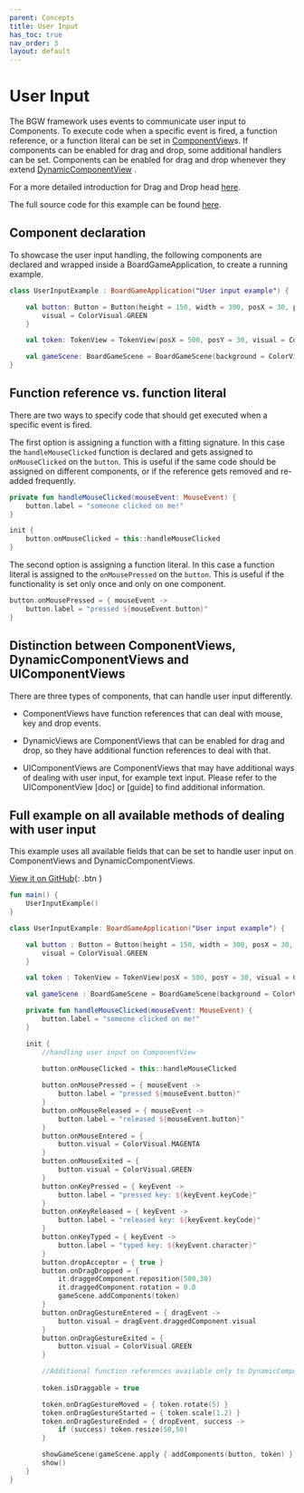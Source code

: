 ```yaml
---
parent: Concepts 
title: User Input 
has_toc: true 
nav_order: 3 
layout: default
---
```


[CompDoc]: https://tudo-aqua.github.io/bgw/kotlin-docs/bgw-core/tools.aqua.bgw.components/-component-view/index.html

# User Input

The BGW framework uses events to communicate user input to Components. To execute code when a specific event is fired, a
function reference, or a function literal can be set in
[ComponentView][CompDoc]s. If components can be enabled for drag and drop, some additional handlers can be set.
Components can be enabled for drag and drop whenever they extend
[DynamicComponentView](https://tudo-aqua.github.io/bgw/kotlin-docs/bgw-core/tools.aqua.bgw.components/-component-view/index.html)
.

For a more detailed introduction for Drag and Drop
head [here](https://tudo-aqua.github.io/bgw/concepts/drag-and-drop/DragAndDropExample.html).

The full source code for this example can be found [here](/bgw/concepts/user-input/UserInput.html#full-example-on-all-available-methods-of-dealing-with-user-input).

## Component declaration

To showcase the user input handling, the following components are declared and wrapped inside a BoardGameApplication, 
to create a running example.

````kotlin
class UserInputExample : BoardGameApplication("User input example") {

	val button: Button = Button(height = 150, width = 300, posX = 30, posY = 30).apply {
		visual = ColorVisual.GREEN
	}

	val token: TokenView = TokenView(posX = 500, posY = 30, visual = ColorVisual.RED)

	val gameScene: BoardGameScene = BoardGameScene(background = ColorVisual.LIGHT_GRAY)
}
````

## Function reference vs. function literal

There are two ways to specify code that should get executed when a specific event is fired.

The first option is assigning a function with a fitting signature. In this case the ``handleMouseClicked``
function is declared and gets assigned to ``onMouseClicked`` on the ``button``. This is useful if the same code should
be assigned on different components, or if the reference gets removed and re-added frequently.

````kotlin
private fun handleMouseClicked(mouseEvent: MouseEvent) {
	button.label = "someone clicked on me!"
}

init {
	button.onMouseClicked = this::handleMouseClicked
}
````

The second option is assigning a function literal. In this case a function literal is assigned to
the ``onMousePressed`` on the ``button``. This is useful if the functionality is set only once and only on one
component.

````kotlin
button.onMousePressed = { mouseEvent ->
	button.label = "pressed ${mouseEvent.button}"
}
````

## Distinction between ComponentViews, DynamicComponentViews and UIComponentViews

There are three types of components, that can handle user input differently. 

- ComponentViews have function references that can deal with mouse, key and drop events.

- DynamicViews are ComponentViews that can be enabled for drag and drop, so they have additional 
    function references to deal with that.
    
- UIComponentViews are ComponentViews that may have additional ways of dealing with user input, 
    for example text input. Please refer to the UIComponentView [doc] or [guide] to find additional information.
  
## Full example on all available methods of dealing with user input

This example uses all available fields that can be set to handle user input on ComponentViews and DynamicComponentViews. 

[View it on GitHub](https://github.com/tudo-aqua/bgw/blob/main/bgw-docs-examples/src/main/kotlin/examples/concepts/userinput/UserInputExample.kt){:
.btn }

````kotlin
fun main() {
	UserInputExample()
}

class UserInputExample: BoardGameApplication("User input example") {

	val button : Button = Button(height = 150, width = 300, posX = 30, posY = 30).apply {
		visual = ColorVisual.GREEN
	}

	val token : TokenView = TokenView(posX = 500, posY = 30, visual = ColorVisual.RED)

	val gameScene : BoardGameScene = BoardGameScene(background = ColorVisual.LIGHT_GRAY)

	private fun handleMouseClicked(mouseEvent: MouseEvent) {
		button.label = "someone clicked on me!"
	}

	init {
        //handling user input on ComponentView
        
		button.onMouseClicked = this::handleMouseClicked

		button.onMousePressed = { mouseEvent ->
			button.label = "pressed ${mouseEvent.button}"
		}
		button.onMouseReleased = { mouseEvent ->
			button.label = "released ${mouseEvent.button}"
		}
		button.onMouseEntered = {
			button.visual = ColorVisual.MAGENTA
		}
		button.onMouseExited = {
			button.visual = ColorVisual.GREEN
		}
		button.onKeyPressed = { keyEvent ->
			button.label = "pressed key: ${keyEvent.keyCode}"
		}
		button.onKeyReleased = { keyEvent ->
			button.label = "released key: ${keyEvent.keyCode}"
		}
		button.onKeyTyped = { keyEvent ->
			button.label = "typed key: ${keyEvent.character}"
		}
		button.dropAcceptor = { true }
		button.onDragDropped = {
			it.draggedComponent.reposition(500,30)
			it.draggedComponent.rotation = 0.0
			gameScene.addComponents(token)
		}
		button.onDragGestureEntered = { dragEvent ->
			button.visual = dragEvent.draggedComponent.visual
		}
		button.onDragGestureExited = {
			button.visual = ColorVisual.GREEN
		}

        //Additional function references available only to DynamicComponentViews
        
		token.isDraggable = true

		token.onDragGestureMoved = { token.rotate(5) }
		token.onDragGestureStarted = { token.scale(1.2) }
		token.onDragGestureEnded = { dropEvent, success ->
			if (success) token.resize(50,50)
		}

		showGameScene(gameScene.apply { addComponents(button, token) })
		show()
	}
}
````





